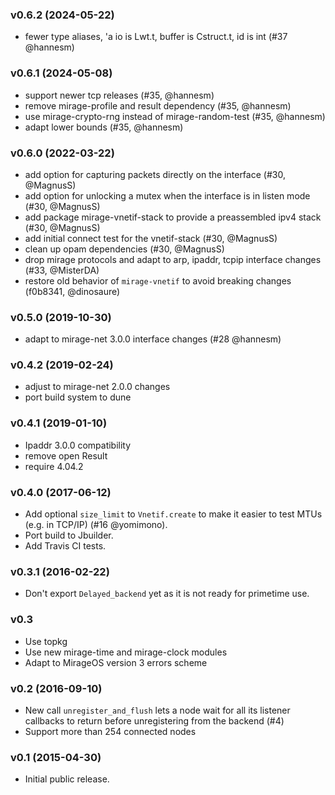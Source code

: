 ### v0.6.2 (2024-05-22)

- fewer type aliases, 'a io is Lwt.t, buffer is Cstruct.t, id is int
  (#37 @hannesm)

### v0.6.1 (2024-05-08)

- support newer tcp releases (#35, @hannesm)
- remove mirage-profile and result dependency (#35, @hannesm)
- use mirage-crypto-rng instead of mirage-random-test (#35, @hannesm)
- adapt lower bounds (#35, @hannesm)

### v0.6.0 (2022-03-22)

- add option for capturing packets directly on the interface (#30, @MagnusS)
- add option for unlocking a mutex when the interface is in listen mode (#30, @MagnusS)
- add package mirage-vnetif-stack to provide a preassembled ipv4 stack (#30, @MagnusS)
- add initial connect test for the vnetif-stack (#30, @MagnusS)
- clean up opam dependencies (#30, @MagnusS)
- drop mirage protocols and adapt to arp, ipaddr, tcpip interface
  changes (#33, @MisterDA)
- restore old behavior of `mirage-vnetif` to avoid breaking changes (f0b8341, @dinosaure)

### v0.5.0 (2019-10-30)

- adapt to mirage-net 3.0.0 interface changes (#28 @hannesm)

### v0.4.2 (2019-02-24)

- adjust to mirage-net 2.0.0 changes
- port build system to dune

### v0.4.1 (2019-01-10)

- Ipaddr 3.0.0 compatibility
- remove open Result
- require 4.04.2

### v0.4.0 (2017-06-12)

- Add optional `size_limit` to `Vnetif.create` to make it easier to test
  MTUs (e.g. in TCP/IP) (#16 @yomimono).
- Port build to Jbuilder.
- Add Travis CI tests.

### v0.3.1 (2016-02-22)

- Don't export `Delayed_backend` yet as it is not ready for primetime use.

### v0.3

- Use topkg
- Use new mirage-time and mirage-clock modules
- Adapt to MirageOS version 3 errors scheme

### v0.2 (2016-09-10)

- New call `unregister_and_flush` lets a node wait for all its listener
  callbacks to return before unregistering from the backend (#4)
- Support more than 254 connected nodes

### v0.1 (2015-04-30)

- Initial public release.
